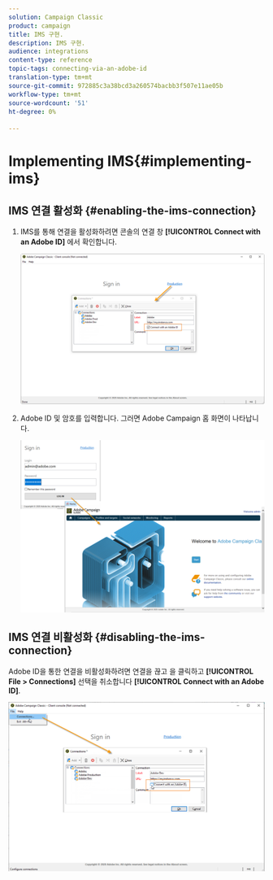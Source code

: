 ```yaml
---
solution: Campaign Classic
product: campaign
title: IMS 구현.
description: IMS 구현.
audience: integrations
content-type: reference
topic-tags: connecting-via-an-adobe-id
translation-type: tm+mt
source-git-commit: 972885c3a38bcd3a260574bacbb3f507e11ae05b
workflow-type: tm+mt
source-wordcount: '51'
ht-degree: 0%

---
```



# Implementing IMS{#implementing-ims}

## IMS 연결 활성화 {#enabling-the-ims-connection}

1. IMS를 통해 연결을 활성화하려면 콘솔의 연결 창 **[!UICONTROL Connect with an Adobe ID]** 에서 확인합니다.

   ![](assets/ims_1.png)

1. Adobe ID 및 암호를 입력합니다. 그러면 Adobe Campaign 홈 화면이 나타납니다.

   ![](assets/ims_2.png)

## IMS 연결 비활성화 {#disabling-the-ims-connection}

Adobe ID을 통한 연결을 비활성화하려면 연결을 끊고 을 클릭하고 **[!UICONTROL File > Connections]** 선택을 취소합니다 **[!UICONTROL Connect with an Adobe ID]**.

![](assets/ims_4.png)

